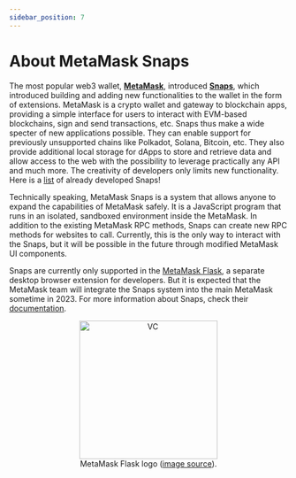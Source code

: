 ```yaml
---
sidebar_position: 7
---
```


# About MetaMask Snaps

The most popular web3 wallet, **[MetaMask](https://metamask.io/)**, introduced **[Snaps](https://metamask.io/snaps/)**, which introduced building and adding new functionalities to the wallet in the form of extensions. MetaMask is a crypto wallet and gateway to blockchain apps, providing a simple interface for users to interact with EVM-based blockchains, sign and send transactions, etc. Snaps thus make a wide specter of new applications possible. They can enable support for previously unsupported chains like Polkadot, Solana, Bitcoin, etc. They also provide additional local storage for dApps to store and retrieve data and allow access to the web with the possibility to leverage practically any API and much more. The creativity of developers only limits new functionality. Here is a [list](https://github.com/piotr-roslaniec/awesome-metamask-snaps) of already developed Snaps!

Technically speaking, MetaMask Snaps is a system that allows anyone to expand the capabilities of MetaMask safely. It is a JavaScript program that runs in an isolated, sandboxed environment inside the MetaMask. In addition to the existing MetaMask RPC methods, Snaps can create new RPC methods for websites to call. Currently, this is the only way to interact with the Snaps, but it will be possible in the future through modified MetaMask UI components.

Snaps are currently only supported in the [MetaMask Flask](https://metamask.io/flask/), a separate desktop browser extension for developers. But it is expected that the MetaMask team will integrate the Snaps system into the main MetaMask sometime in 2023. For more information about Snaps, check their [documentation](https://docs.metamask.io/guide/snaps.html).

<center>
    
<img src="https://metamask.zendesk.com/hc/article_attachments/6974707389467/mceclip1.png" alt="VC" width="250" /><br />
    MetaMask Flask logo (<a href="https://metamask.zendesk.com/hc/article_attachments/6974707389467/mceclip1.png">image source</a>).

</center>
